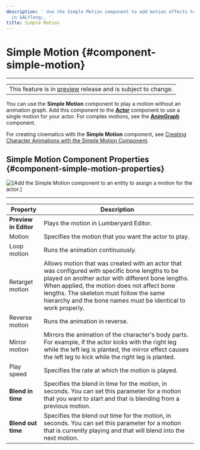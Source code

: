 ```yaml
---
description: ' Use the Simple Motion component to add motion effects to your actor
  in &ALYlong;. '
title: Simple Motion
---
```

# Simple Motion {#component-simple-motion}


****

|  |
| --- |
| This feature is in [preview](/docs/userguide/ly-glos-chap#preview) release and is subject to change\.  |

You can use the **Simple Motion** component to play a motion without an animation graph\. Add this component to the **[Actor](/docs/userguide/components/actor.md)** component to use a single motion for your actor\. For complex motions, see the **[AnimGraph](/docs/userguide/components/animgraph.md)** component\.

For creating cinematics with the **Simple Motion** component, see [Creating Character Animations with the Simple Motion Component](/docs/userguide/create-cinematics-with-simple-motion-animations-in-track-view-editor.md)\.

## Simple Motion Component Properties {#component-simple-motion-properties}

![\[Add the Simple Motion component to an entity to assign a motion for the actor.\]](/images/userguide/component/component-simple-motion-properties.png)


****

| Property | Description |
| --- | --- |
|  **Preview in Editor**  | Plays the motion in Lumberyard Editor\.  |
| Motion |  Specifies the motion that you want the actor to play\.  |
| Loop motion |  Runs the animation continuously\.  |
| Retarget motion |  Allows motion that was created with an actor that was configured with specific bone lengths to be played on another actor with different bone lengths\. When applied, the motion does not affect bone lengths\. The skeleton must follow the same hierarchy and the bone names must be identical to work properly\.   |
| Reverse motion |  Runs the animation in reverse\.   |
| Mirror motion |  Mirrors the animation of the character's body parts\. For example, if the actor kicks with the right leg while the left leg is planted, the mirror effect causes the left leg to kick while the right leg is planted\.  |
| Play speed |  Specifies the rate at which the motion is played\.  |
|  **Blend in time**  | Specifies the blend in time for the motion, in seconds\. You can set this parameter for a motion that you want to start and that is blending from a previous motion\. |
|  **Blend out time**  | Specifies the blend out time for the motion, in seconds\. You can set this parameter for a motion that is currently playing and that will blend into the next motion\.  |